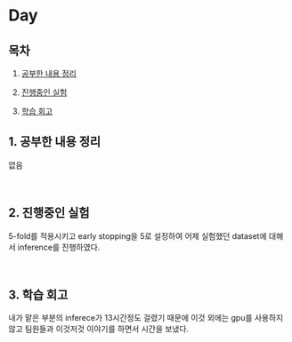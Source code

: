 <!--
구조
*
    *
        * <br>
            &nbsp; - &nbsp; <br>
                &nbsp;&nbsp;&nbsp;&nbsp; ‣ &nbsp; <br>
                    &nbsp;&nbsp;&nbsp;&nbsp;&nbsp;&nbsp;&nbsp;&nbsp; * &nbsp; <br>
-->

# Day 

## 목차 

1. [공부한 내용 정리](#1-공부한-내용-정리)

2. [진행중인 실험](#2-진행중인-실험)

3. [학습 회고](#3-학습-회고)

## 1. 공부한 내용 정리

없음

<br>

## 2. 진행중인 실험

5-fold를 적용시키고 early stopping을 5로 설정하여 어제 실험했던 dataset에 대해서 inference를 진행하였다.

<br>

## 3. 학습 회고

내가 맡은 부분의 inferece가 13시간정도 걸렸기 때문에 이것 외에는 gpu를 사용하지 않고 팀원들과 이것저것 이야기를 하면서 시간을 보냈다.

<br>